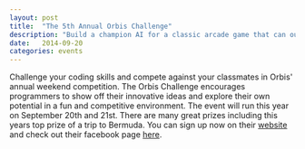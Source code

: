 ```yaml
---
layout: post
title:  "The 5th Annual Orbis Challenge"
description: "Build a champion AI for a classic arcade game that can outperform and outlast your opponents"
date:   2014-09-20
categories: events
---
```


Challenge your coding skills and compete against your classmates in Orbis' annual weekend competition. The Orbis Challenge encourages programmers to show off their innovative ideas and explore their own potential in a fun and competitive environment. The event will run this year on September 20th and 21st. There are many great prizes including this years top prize of a trip to Bermuda. You can sign up now on their [website](http://www.orbischallenge.com/) and check out their facebook page [here](https://www.facebook.com/TheOrbisChallenge).
